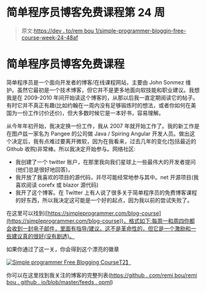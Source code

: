 # 简单程序员博客免费课程第 24 周

> 原文:[https://dev . to/rem bou 1/simple-programmer-bloggin-free-course-week-24-48af](https://dev.to/rembou1/simple-programmer-bloggin-free-course-week-24-48af)

# [](#simple-programmer-blogging-free-course)简单程序员博客免费课程

简单程序员是一个面向开发者的博客/在线课程网站，主要由 John Sonmez 维护。虽然它最初是一个技术博客，但它并不是更多地面向软技能和职业建议。我想我是在 2009-2010 年间开始读这个博客的，从那以后我一直定期阅读它的帖子。有时它并不真正有趣(比如约翰在一周内没有足够锻炼时的想法，或者你如何在美国为一份工作讨价还价)，但大多数时候它是一本好书，容易理解。

从今年年初开始，我决定换一份工作，我从 2007 年就开始工作了。我的新工作是在图卢兹一家名为 Pangee 的公司做 Java / Spiring Angular 开发人员。做出这个决定后，我有点难过要离开微软，因为在我看来，过去几年的变化(包括最近的 Github 收购)非常棒。所以我决定开始参与。网络社区:

*   我创建了一个 twitter 账户，在那里我向我们星球上一些最伟大的开发者提问(他们总是很好地回答)，
*   我开放了我喜欢的项目的源代码，并尽可能经常地参与其中。net 开源项目(我喜欢阅读 corefx 或 blazor 源代码)
*   我开了这个博客。在 Twitter 上有人说了很多关于简单程序员的免费博客课程的好东西，所以我决定这可能是一个好的起点，因为我以前的尝试失败了。

在这里可以找到([https://simpleprogrammer.com/blog-course](https://simpleprogrammer.com/blog-course))，格式如下:每周一和周四你都会收到一封电子邮件，里面有指导/建议。这不是革命性的，但它是一个激励和一些建议真的很好(没有剧透)。

如果你通过了这一关，你会得到这个漂亮的徽章

[![Simple programmer Free Blogging Course](../Images/c381692c2ef8c68d75660f4ba1e11b28.png)T2】](https://simpleprogrammer.com/lp/create-your-blog-1/)

你可以在这里找到我关注的博客的完整列表([https://github . com/remi bou/remi bou . github . io/blob/master/feeds . opml](https://github.com/RemiBou/remibou.github.io/blob/master/feeds.opml))